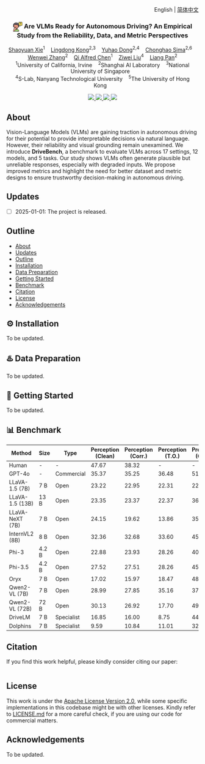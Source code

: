 <p align="right">English | <a href="./README_CN.md">简体中文</a></p>  


<p align="center">

  <h3 align="center">  <img src="docs/figs/human.png" align="center" width="5%"> <strong>Are VLMs Ready for Autonomous Driving? An Empirical Study from the Reliability, Data, and Metric Perspectives</strong></h3>

  <p align="center">
      <a href="https://scholar.google.com/citations?user=s1m55YoAAAAJ&hl=zh-CN&oi=ao" target='_blank'>Shaoyuan Xie</a><sup>1</sup>&nbsp;&nbsp;&nbsp;
      <a href="https://scholar.google.com/citations?user=-j1j7TkAAAAJ&hl=zh-CN" target='_blank'>Lingdong Kong</a><sup>2,3</sup>&nbsp;&nbsp;&nbsp;
      <a href="https://scholar.google.com/citations?user=kMui170AAAAJ&hl=zh-CN&oi=ao" target='_blank'>Yuhao Dong</a><sup>2,4</sup>&nbsp;&nbsp;&nbsp;
      <a href="https://scholar.google.com/citations?user=dgYJ6esAAAAJ&hl=zh-CN&oi=ao" target='_blank'>Chonghao Sima</a><sup>2,6</sup>&nbsp;&nbsp;&nbsp;<br>
      <a href="https://scholar.google.com/citations?user=QDXADSEAAAAJ&hl=zh-CN&oi=ao" target='_blank'>Wenwei Zhang</a><sup>2</sup>&nbsp;&nbsp;&nbsp;
      <a href="https://scholar.google.com/citations?user=lcsu7m8AAAAJ&hl=zh-CN&oi=ao" target='_blank'>Qi Alfred Chen</a><sup>1</sup>&nbsp;&nbsp;&nbsp;
      <a href="https://scholar.google.com/citations?user=lc45xlcAAAAJ&hl=zh-CN&oi=ao" target='_blank'>Ziwei Liu</a><sup>4</sup>&nbsp;&nbsp;&nbsp;
      <a href="https://scholar.google.com/citations?user=lSDISOcAAAAJ&hl=zh-CN&oi=ao" target='_blank'>Liang Pan</a><sup>2</sup>
    </br>
  <sup>1</sup>University of California, Irvine&nbsp;&nbsp;&nbsp;
  <sup>2</sup>Shanghai AI Laboratory&nbsp;&nbsp;&nbsp;
  <sup>3</sup>National University of Singapore&nbsp;&nbsp;&nbsp;<br>
  <sup>4</sup>S-Lab, Nanyang Technological University&nbsp;&nbsp;&nbsp;
  <sup>5</sup>The University of Hong Kong&nbsp;&nbsp;&nbsp;
  </p>
</p>

<p align="center">
  <a href="" target='_blank'>
    <img src="https://img.shields.io/badge/Paper-%F0%9F%93%83-lightblue">
  </a>
  <a href="" target='_blank'>
    <img src="https://img.shields.io/badge/Project-%F0%9F%94%97-blue">
  </a>
  <a href="" target='_blank'>
    <img src="https://img.shields.io/badge/Demo-%F0%9F%8E%AC-pink">
  </a>
  <a href="" target='_blank'>
    <img src="https://img.shields.io/badge/%E4%B8%AD%E8%AF%91%E7%89%88-%F0%9F%90%BC-red">
  </a>
</p>


## About

Vision-Language Models (VLMs) are gaining traction in autonomous driving for their potential to provide interpretable decisions via natural language. However, their reliability and visual grounding remain unexamined. We introduce **DriveBench**, a benchmark to evaluate VLMs across 17 settings, 12 models, and 5 tasks. Our study shows VLMs often generate plausible but unreliable responses, especially with degraded inputs. We propose improved metrics and highlight the need for better dataset and metric designs to ensure trustworthy decision-making in autonomous driving.


## Updates

- [ ] 2025-01-01: The project is released.

## Outline

- [About](#about)
- [Updates](#updates)
- [Outline](#outline)
- [Installation](#gear-installation)
- [Data Preparation](#hotsprings-data-preparation)
- [Getting Started](#rocket-getting-started)
- [Benchmark](#bar_chart-benchmark)
- [Citation](#citation)
- [License](#license)
- [Acknowledgements](#acknowledgements)

## :gear: Installation

To be updated.

## :hotsprings: Data Preparation

To be updated.

## :rocket: Getting Started

To be updated.


## :bar_chart: Benchmark

| **Method**                          | **Size** | **Type**       | **Perception (Clean)** | **Perception (Corr.)** | **Perception (T.O.)** | **Prediction (Clean)** | **Prediction (Corr.)** | **Prediction (T.O.)** | **Planning (Clean)** | **Planning (Corr.)** | **Planning (T.O.)** | **Behavior (Clean)** | **Behavior (Corr.)** | **Behavior (T.O.)** |
|-------------------------------------|----------|----------------|-------------------------|-------------------------|------------------------|-------------------------|-------------------------|------------------------|-----------------------|-----------------------|-----------------------|-----------------------|-----------------------|-----------------------|
| Human                               | -        | -              | 47.67                  | 38.32                  | -                      | -                      | -                      | -                      | -                     | -                     | -                     | 69.51                | 54.09                | -                     |
| GPT-4o                              | -        | Commercial     | 35.37                  | 35.25                  | 36.48                  | 51.30                  | 49.94                  | 49.05                  | 75.75                | 75.36                | 73.21                | 45.40                | 44.33                | 50.03                |
| LLaVA-1.5 (7B)                      | 7 B      | Open           | 23.22                  | 22.95                  | 22.31                  | 22.02                  | 17.54                  | 14.64                  | 29.15                | 31.51                | 32.45                | 13.60                | 13.62                | 14.91                |
| LLaVA-1.5 (13B)                     | 13 B     | Open           | 23.35                  | 23.37                  | 22.37                  | 36.98                  | 37.78                  | 23.98                  | 34.26                | 34.99                | 38.85                | 32.99                | 32.43                | 32.79                |
| LLaVA-NeXT (7B)                     | 7 B      | Open           | 24.15                  | 19.62                  | 13.86                  | 35.07                  | 35.89                  | 28.36                  | 45.27                | 44.36                | 27.58                | 48.16                | 39.44                | 11.92                |
| InternVL2 (8B)                      | 8 B      | Open           | 32.36                  | 32.68                  | 33.60                  | 45.52                  | 37.93                  | 48.89                  | 53.27                | 55.25                | 34.56                | 54.58                | 40.78                | 20.14                |
| Phi-3                               | 4.2 B    | Open           | 22.88                  | 23.93                  | 28.26                  | 40.11                  | 37.27                  | 22.61                  | 60.03                | 61.31                | 46.88                | 45.20                | 44.57                | 28.22                |
| Phi-3.5                             | 4.2 B    | Open           | 27.52                  | 27.51                  | 28.26                  | 45.13                  | 38.21                  | 4.92                   | 31.91                | 28.36                | 46.30                | 37.89                | 49.13                | 39.16                |
| Oryx                                | 7 B      | Open           | 17.02                  | 15.97                  | 18.47                  | 48.13                  | 46.63                  | 12.77                  | 53.57                | 55.76                | 48.26                | 33.92                | 33.81                | 23.94                |
| Qwen2-VL (7B)                       | 7 B      | Open           | 28.99                  | 27.85                  | 35.16                  | 37.89                  | 39.55                  | 37.77                  | 57.04                | 54.78                | 41.66                | 49.07                | 47.68                | 54.48                |
| Qwen2-VL (72B)                      | 72 B     | Open           | 30.13                  | 26.92                  | 17.70                  | 49.35                  | 43.49                  | 5.57                   | 61.30                | 63.07                | 53.35                | 51.26                | 49.78                | 39.46                |
| DriveLM                             | 7 B      | Specialist     | 16.85                  | 16.00                  | 8.75                   | 44.33                  | 39.71                  | 4.70                   | 68.71                | 67.60                | 65.24                | 42.78                | 40.37                | 27.83                |
| Dolphins                            | 7 B      | Specialist     | 9.59                   | 10.84                  | 11.01                  | 32.66                  | 29.88                  | 39.98                  | 52.91                | 53.77                | 60.98                | 8.81                 | 8.25                 | 11.92                |

## Citation
If you find this work helpful, please kindly consider citing our paper:
```bibtex

```

## License

This work is under the [Apache License Version 2.0](https://www.apache.org/licenses/LICENSE-2.0), while some specific implementations in this codebase might be with other licenses. Kindly refer to [LICENSE.md]() for a more careful check, if you are using our code for commercial matters.

## Acknowledgements

To be updated.